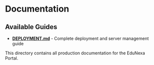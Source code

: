 # Documentation

## Available Guides

- **[DEPLOYMENT.md](DEPLOYMENT.md)** - Complete deployment and server management guide

This directory contains all production documentation for the EduNexa Portal.

